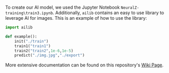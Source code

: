 To create our AI model, we used the Jupyter Notebook `NeuralZ-training\train3.ipynb`. Additionally, `ailib` contains an easy to use library to leverage AI for images. This is an example of how to use the library:
```py
import ailib

def example():
    init("./train")
    train1("train1")
    train2("train2",1e-6,1e-5)
    predict("./img.jpg","./export")
```
More extensive documentation can be found on this repository's [Wiki Page](https://github.com/raad1masum/AlzheimersAI/wiki).